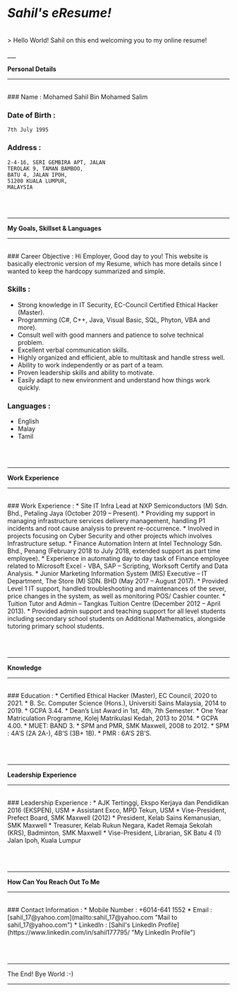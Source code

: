 # *__Sahil's eResume!__*

<br/>
> Hello World! Sahil on this end welcoming you to my online resume!
<br/><br/>
___

__Personal Details__

___
<br/>
### Name  : 
	Mohamed Sahil Bin Mohamed Salim
	
### Date of Birth : 
	7th July 1995
	
### Address : 
	2-4-16, SERI GEMBIRA APT, JALAN
	TEROLAK 9, TAMAN BAMBOO,
	BATU 4, JALAN IPOH, 
	51200 KUALA LUMPUR,
	MALAYSIA

<br/><br/> 
___

__My Goals, Skillset & Languages__

___
<br/>
### Career Objective :
	Hi Employer, Good day to you! This website is basically electronic version of my Resume, 
	which has more details since I wanted to keep the hardcopy summarized and simple. 

### Skills :
* Strong knowledge in IT Security, EC-Council Certified Ethical Hacker (Master).
* Programming (C#, C++, Java, Visual Basic, SQL, Phyton, VBA and more).
* Consult well with good manners and patience to solve technical problem.
* Excellent verbal communication skills.
* Highly organized and efficient, able to multitask and handle stress well.
* Ability to work independently or as part of a team.
* Proven leadership skills and ability to motivate.
* Easily adapt to new environment and understand how things work quickly.

### Languages : 
* English
* Malay
* Tamil

<br/><br/>
___

__Work Experience__

___
<br/>
### Work Experience :
* Site IT Infra Lead at NXP Semiconductors (M) Sdn. Bhd., Petaling Jaya (October 2019 – Present).
	* Providing my support in managing infrastructure services delivery management, handling P1 incidents and root cause analysis to prevent re-occurrence.
	* Involved in projects focusing on Cyber Security and other projects which involves Infrastructure setup.
* Finance Automation Intern at Intel Technology Sdn. Bhd., Penang (February 2018 to July 2018, extended support as part time employee).
	* Experience in automating day to day task of Finance employee related to Microsoft Excel - VBA, SAP – Scripting, Worksoft Certify and Data Analysis.
* Junior Marketing Information System (MIS) Executive – IT Department, The Store (M) SDN. BHD (May 2017 – August 2017).
	* Provided Level 1 IT support, handled troubleshooting and maintenances of the sever, price changes in the system, as well as monitoring POS/ Cashier counter.
* Tuition Tutor and Admin – Tangkas Tuition Centre (December 2012 – April 2013).
	* Provided admin support and teaching support for all level students including secondary school students on Additional Mathematics, alongside tutoring primary school students.

<br/><br/>
___

__Knowledge__

___
<br/> 
### Education : 
* Certified Ethical Hacker (Master), EC Council, 2020 to 2021.
* B. Sc. Computer Science (Hons.), Universiti Sains Malaysia, 2014 to 2019.
	* GCPA 3.44.
	* Dean’s List Award in 1st, 4th, 7th Semester.
* One Year Matriculation Programme, Kolej Matrikulasi Kedah, 2013 to 2014.
	* GCPA 4.00.
	* MUET: BAND 3.
* SPM and PMR, SMK Maxwell, 2008 to 2012.
	* SPM : 4A’S (2A 2A-), 4B’S (3B+ 1B).
	* PMR : 6A’S 2B’S.

<br/><br/>
___

__Leadership Experience__

___
<br/> 
### Leadership Experience : 
* AJK Tertinggi, Ekspo Kerjaya dan Pendidikan 2016 (EKSPEN), USM
* Assistant Exco, MPD Tekun, USM
* Vise-President, Prefect Board, SMK Maxwell (2012)
* President, Kelab Sains Kemanusian, SMK Maxwell
* Treasurer, Kelab Rukun Negara, Kadet Remaja Sekolah (KRS), Badminton, SMK Maxwell
* Vise-President, Librarian, SK Batu 4 (1) Jalan Ipoh, Kuala Lumpur

<br/><br/>
___

__How Can You Reach Out To Me__

___
<br/> 
### Contact Information : 
* Mobile Number : +6014-641 1552
* Email         : 
[sahil_17@yahoo.com](mailto:sahil_17@yahoo.com "Mail to sahil_17@yahoo.com")
*  LinkedIn      : 
[Sahil's LinkedIn Profile](https://www.linkedin.com/in/sahil177795/ "My LinkedIn Profile")

<br/><br/>
___
The End!
Bye World :-)
___
